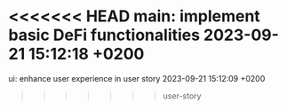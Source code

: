<<<<<<< HEAD
main: implement basic DeFi functionalities 2023-09-21 15:12:18 +0200
=======
ui: enhance user experience in user story 2023-09-21 15:12:09 +0200
>>>>>>> user-story
